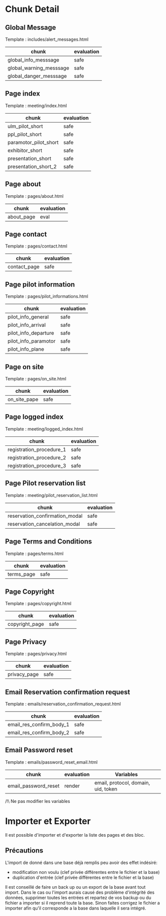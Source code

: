# Chunk Detail

## Global Message

Template : includes/alert_messages.html

|chunk                   |evaluation|
|------------------------|----------|
|global_info_messsage    |   safe   |
|global_warning_messsage |   safe   |
|global_danger_messsage  |   safe   |

## Page index

Template : meeting/index.html

|chunk                 |evaluation|
|----------------------|----------|
|ulm_pilot_short       |   safe   |
|ppl_pilot_short       |   safe   |
|paramotor_pilot_short |   safe   |
|exhibitor_short       |   safe   |
|presentation_short    |   safe   |
|presentation_short_2  |   safe   |

## Page about

Template : pages/about.html

|   chunk   | evaluation |
|-----------|------------|
|about_page | eval       |

## Page contact

Template : pages/contact.html

| chunk       | evaluation |
|-------------|------------|
|contact_page | safe       |

## Page pilot information

Template : pages/pilot_informations.html


| chunk                | evaluation |
|----------------------|------------|
| pilot_info_general   |    safe    |
| pilot_info_arrival   |    safe    |
| pilot_info_departure |    safe    |
| pilot_info_paramotor |    safe    |
| pilot_info_plane     |    safe    |


## Page on site

Template : pages/on_site.html

| chunk        | evaluation  |
|--------------|-------------|
| on_site_pape | safe        |


## Page logged index

Template : meeting/logged_index.html

| chunk                    | evaluation |
|--------------------------|------------|
| registration_procedure_1 | safe       |
| registration_procedure_2 | safe       |
| registration_procedure_3 | safe       |


## Page Pilot reservation list

Template : meeting/pilot_reservation_list.html

| chunk                         | evaluation |
|-------------------------------|------------|
| reservation_confirmation_modal | safe       |
| reservation_cancelation_modal | safe       |


## Page Terms and Conditions

Template : pages/terms.html

| chunk     | evaluation |
|-----------|------------|
|terms_page |   safe     |


## Page Copyright

Template : pages/copyright.html

| chunk         | evaluation |
|---------------|------------|
|copyright_page |   safe     |


## Page Privacy

Template : pages/privacy.html

| chunk       | evaluation |
|-------------|------------|
|privacy_page |   safe     |


## Email Reservation confirmation request

Template : emails/reservation_confirmation_request.html

| chunk                   | evaluation |
|-------------------------|------------|
| email_res_confirm_body_1 | safe       |
| email_res_confirm_body_2 | safe       |


## Email Password reset

Template : emails/password_reset_email.html

| chunk                   | evaluation | Variables |
|-------------------------|------------|-----------|
| email_password_reset    | render     | email, protocol, domain, uid, token|

/!\ Ne pas modifier les variables

# Importer et Exporter

Il est possible d'importer et d'exporter la liste des pages et des bloc.

## Précautions

L'import de donné dans une base déjà remplis peu avoir des effet indésiré:
* modification non voulu (clef privée différentes entre le fichier et la base)
* duplication d'entrée (clef privée différentes entre le fichier et la base)

Il est conseillé de faire un back up ou un export de la base avant tout import.
Dans le cas ou l'import aurais causé des problème d'intégrité des données, supprimer
toutes les entrées et repartez de vos backup ou du fichier a importer si il reprend toute la base.
Sinon faites corrigez le fichier a importer afin qu'il corresponde a la base dans laquelle il sera intégré.
